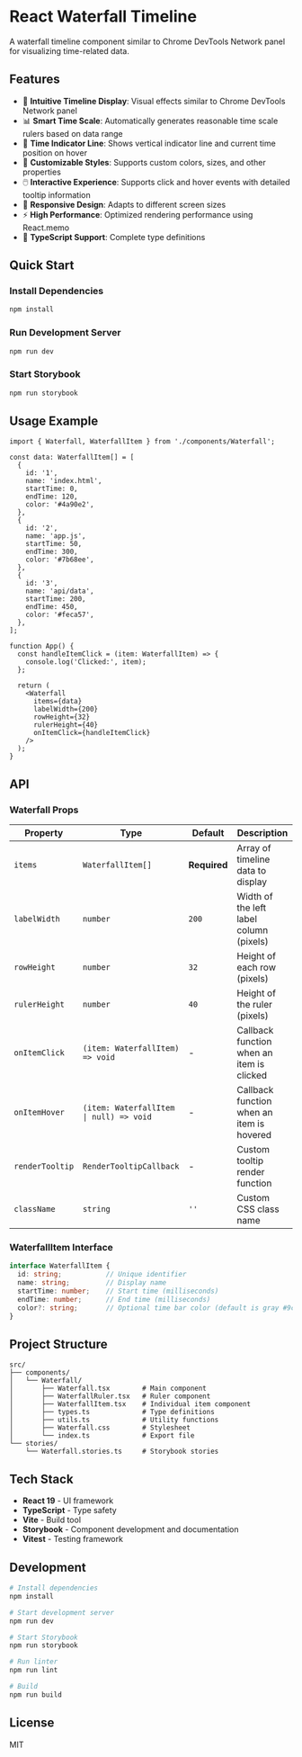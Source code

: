 # React Waterfall Timeline

A waterfall timeline component similar to Chrome DevTools Network panel for visualizing time-related data.

## Features

- 🎯 **Intuitive Timeline Display**: Visual effects similar to Chrome DevTools Network panel
- 📊 **Smart Time Scale**: Automatically generates reasonable time scale rulers based on data range
- 📍 **Time Indicator Line**: Shows vertical indicator line and current time position on hover
- 🎨 **Customizable Styles**: Supports custom colors, sizes, and other properties
- 🖱️ **Interactive Experience**: Supports click and hover events with detailed tooltip information
- 📱 **Responsive Design**: Adapts to different screen sizes
- ⚡ **High Performance**: Optimized rendering performance using React.memo
- 🔧 **TypeScript Support**: Complete type definitions

## Quick Start

### Install Dependencies

```bash
npm install
```

### Run Development Server

```bash
npm run dev
```

### Start Storybook

```bash
npm run storybook
```

## Usage Example

```tsx
import { Waterfall, WaterfallItem } from './components/Waterfall';

const data: WaterfallItem[] = [
  {
    id: '1',
    name: 'index.html',
    startTime: 0,
    endTime: 120,
    color: '#4a90e2',
  },
  {
    id: '2',
    name: 'app.js',
    startTime: 50,
    endTime: 300,
    color: '#7b68ee',
  },
  {
    id: '3',
    name: 'api/data',
    startTime: 200,
    endTime: 450,
    color: '#feca57',
  },
];

function App() {
  const handleItemClick = (item: WaterfallItem) => {
    console.log('Clicked:', item);
  };

  return (
    <Waterfall
      items={data}
      labelWidth={200}
      rowHeight={32}
      rulerHeight={40}
      onItemClick={handleItemClick}
    />
  );
}
```

## API

### Waterfall Props

| Property | Type | Default | Description |
|----------|------|---------|-------------|
| `items` | `WaterfallItem[]` | **Required** | Array of timeline data to display |
| `labelWidth` | `number` | `200` | Width of the left label column (pixels) |
| `rowHeight` | `number` | `32` | Height of each row (pixels) |
| `rulerHeight` | `number` | `40` | Height of the ruler (pixels) |
| `onItemClick` | `(item: WaterfallItem) => void` | - | Callback function when an item is clicked |
| `onItemHover` | `(item: WaterfallItem \| null) => void` | - | Callback function when an item is hovered |
| `renderTooltip` | `RenderTooltipCallback` | - | Custom tooltip render function |
| `className` | `string` | `''` | Custom CSS class name |

### WaterfallItem Interface

```typescript
interface WaterfallItem {
  id: string;           // Unique identifier
  name: string;         // Display name
  startTime: number;    // Start time (milliseconds)
  endTime: number;      // End time (milliseconds)
  color?: string;       // Optional time bar color (default is gray #9ca3af)
}
```

## Project Structure

```
src/
├── components/
│   └── Waterfall/
│       ├── Waterfall.tsx        # Main component
│       ├── WaterfallRuler.tsx   # Ruler component
│       ├── WaterfallItem.tsx    # Individual item component
│       ├── types.ts             # Type definitions
│       ├── utils.ts             # Utility functions
│       ├── Waterfall.css        # Stylesheet
│       └── index.ts             # Export file
└── stories/
    └── Waterfall.stories.ts     # Storybook stories
```

## Tech Stack

- **React 19** - UI framework
- **TypeScript** - Type safety
- **Vite** - Build tool
- **Storybook** - Component development and documentation
- **Vitest** - Testing framework

## Development

```bash
# Install dependencies
npm install

# Start development server
npm run dev

# Start Storybook
npm run storybook

# Run linter
npm run lint

# Build
npm run build
```

## License

MIT
